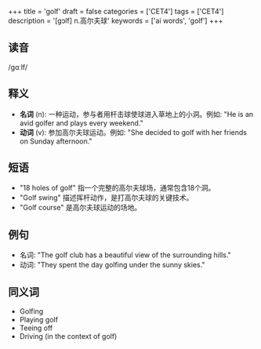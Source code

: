 +++
title = 'golf'
draft = false
categories = ['CET4']
tags = ['CET4']
description = '[gɔlf] n.高尔夫球'
keywords = ['ai words', 'golf']
+++

## 读音
/ɡɑːlf/

## 释义
- **名词** (n): 一种运动，参与者用杆击球使球进入草地上的小洞。例如: "He is an avid golfer and plays every weekend."
- **动词** (v): 参加高尔夫球运动。例如: "She decided to golf with her friends on Sunday afternoon."

## 短语
- "18 holes of golf" 指一个完整的高尔夫球场，通常包含18个洞。
- "Golf swing" 描述挥杆动作，是打高尔夫球的关键技术。
- "Golf course" 是高尔夫球运动的场地。

## 例句
- 名词: "The golf club has a beautiful view of the surrounding hills."
- 动词: "They spent the day golfing under the sunny skies."

## 同义词
- Golfing
- Playing golf
- Teeing off
- Driving (in the context of golf)
